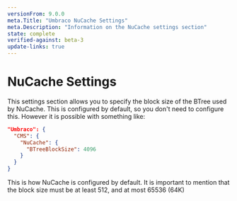 ```yaml
---
versionFrom: 9.0.0
meta.Title: "Umbraco NuCache Settings"
meta.Description: "Information on the NuCache settings section"
state: complete
verified-against: beta-3
update-links: true
---
```


# NuCache Settings

This settings section allows you to specify the block size of the BTree used by NuCache. This is configured by default, so you don't need to configure this. However it is possible with something like: 

```json
"Umbraco": {
  "CMS": {
    "NuCache": {
      "BTreeBlockSize": 4096
    }
  }
}
```

This is how NuCache is configured by default. It is important to mention that the block size must be at least 512, and at most 65536 (64K)
